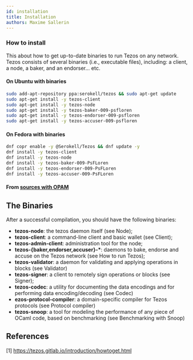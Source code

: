 ```yaml
---
id: installation
title: Installation
authors: Maxime Sallerin
---
```


### How to install

This about how to get up-to-date binaries to run Tezos on any network.
Tezos consists of several binaries (i.e., executable files), including: a client, a node, a baker, and an endorser... etc.

#### On Ubuntu with binaries
```bash
sudo add-apt-repository ppa:serokell/tezos && sudo apt-get update
sudo apt-get install -y tezos-client
sudo apt-get install -y tezos-node
sudo apt-get install -y tezos-baker-009-psfloren
sudo apt-get install -y tezos-endorser-009-psfloren
sudo apt-get install -y tezos-accuser-009-psfloren
```

#### On Fedora with binaries
```bash
dnf copr enable -y @Serokell/Tezos && dnf update -y
dnf install -y tezos-client
dnf install -y tezos-node
dnf install -y tezos-baker-009-PsFLoren
dnf install -y tezos-endorser-009-PsFLoren
dnf install -y tezos-accuser-009-PsFLoren
```

#### From [sources with OPAM](https://tezos.gitlab.io/introduction/howtoget.html#building-from-sources-via-opam)

## The Binaries
After a successful compilation, you should have the following binaries:

- __tezos-node__: the tezos daemon itself (see Node);
- __tezos-client__: a command-line client and basic wallet (see Client);
- __tezos-admin-client__: administration tool for the node;
- __tezos-{baker,endorser,accuser}-*__: daemons to bake, endorse and accuse on the Tezos network (see How to run Tezos);
- __tezos-validator__: a daemon for validating and applying operations in blocks (see Validator)
- __tezos-signer__: a client to remotely sign operations or blocks (see Signer);
- __tezos-codec__: a utility for documenting the data encodings and for performing data encoding/decoding (see Codec)
- __ezos-protocol-compiler__: a domain-specific compiler for Tezos protocols (see Protocol compiler)
- __tezos-snoop__: a tool for modeling the performance of any piece of OCaml code, based on benchmarking (see Benchmarking with Snoop)

## References

[1] https://tezos.gitlab.io/introduction/howtoget.html
